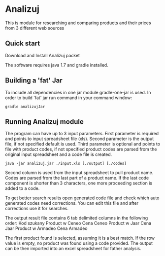 # Analizuj
This is module for researching and comparing products and their prices from 3 different web sources

## Quick start

Download and Install Analizuj packet

The software requires java 1.7 and gradle installed.

## Building a 'fat' Jar

To include all dependencies in one jar module gradle-one-jar is used.
In order to build 'fat' jar run command in your command window:

    gradle analizujJar

## Running Analizuj module

The program can have up to 3 input parameters.
First parameter is required and points to input spreadsheet file (xls).
Second parameter is the output file, if not specified default is used.
Third parameter is optional and points to file with product codes, if not specified product codes are parsed from the original input spreadsheet and a code file is created.


    java -jar analizuj.jar ./input.xls [./output] [./codes]
    
Second column is used from the input spreadsheet to pull product name.
Codes are parsed from the last part of a product name.
If the last code component is shorter than 3 characters, one more proceeding section is added to a code.

To get better search results open generated code file and check which auto generated codes need corrections.
You can edit this file and after corrections use it for searches.

The output result file contains 6 tab delimited columns in the following order:
    Kod szukany	Product w Ceneo	Cena Ceneo	Product w Jaar	Cena Jaar	Product w Armadeo	Cena Armadeo
    
The first product found is selected, assuming it is a best match.
If the row value is empty, no product was found using a code provided.
The output can be then imported into an excel spreadsheet for father analysis.
